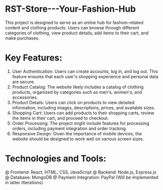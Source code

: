 # RST-Store---Your-Fashion-Hub
This project is designed to serve as an online hub for fashion-related content and clothing products. Users can browse through different categories of clothing, view product details, add items to their cart, and make purchases.

# Key Features:
1) User Authentication: Users can create accounts, log in, and log out. This feature ensures that each user's shopping experience and personal data are secure.
2) Product Catalog: The website likely includes a catalog of clothing products, organized by categories such as men's, women's, and accessories.
3) Product Details: Users can click on products to view detailed information, including images, descriptions, prices, and available sizes.
4) Shopping Cart: Users can add products to their shopping carts, review the items in their cart, and proceed to checkout.
5) Order Processing: The project might include features for processing orders, including payment integration and order tracking.
6) Responsive Design: Given the importance of mobile devices, the website should be designed to work well on various screen sizes.

# Technologies and Tools:
@ Frontend: React, HTML, CSS, JavaScript
@ Backend: Node.js, Express.js
@ Database: MongoDB
@ Payment Integration: PayPal (Will be implemented in latter itterations)
